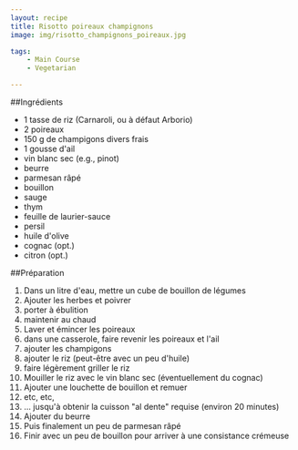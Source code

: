 ```yaml
---
layout: recipe
title: Risotto poireaux champignons 
image: img/risotto_champignons_poireaux.jpg

tags:
    - Main Course
    - Vegetarian

---
```


##Ingrédients
* 1 tasse de riz (Carnaroli, ou à défaut Arborio)
* 2 poireaux
* 150 g de champigons divers frais
* 1 gousse d'ail
* vin blanc sec (e.g., pinot)
* beurre
* parmesan râpé
* bouillon
* sauge
* thym
* feuille de laurier-sauce
* persil
* huile d'olive
* cognac (opt.)
* citron (opt.)

##Préparation
1. Dans un litre d'eau, mettre un cube de bouillon de légumes
2. Ajouter les herbes et poivrer
3. porter à ébulition
4. maintenir au chaud
5. Laver et émincer les poireaux
6. dans une casserole, faire revenir les poireaux et l'ail
7. ajouter les champigons
8. ajouter le riz (peut-être avec un peu d'huile)
9. faire légèrement griller le riz
10. Mouiller le riz avec le vin blanc sec (éventuellement du cognac)
11. Ajouter une louchette de bouillon et remuer
12. etc, etc,
13. ... jusqu'à obtenir la cuisson "al dente" requise (environ 20 minutes)
13. Ajouter du beurre
14. Puis finalement un peu de parmesan râpé
15. Finir avec un peu de bouillon pour arriver à une consistance crémeuse


